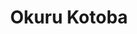 --- 
title: "Okuru Kotoba"
publishdate: "2019-1-5T16:48:46+02:00"
src: "https://365manga.net/manga/okuru-kotoba"
image: "https://data.365manga.net/images/thumbnails/32601-okuru-kotoba.jpg"
description: " They say that a spirit sometimes appears on a certain crossing in town. One day, a high school boy named Sahara gets into an accident on that very crossing, causing his and his friends' lives to change forever."
---
